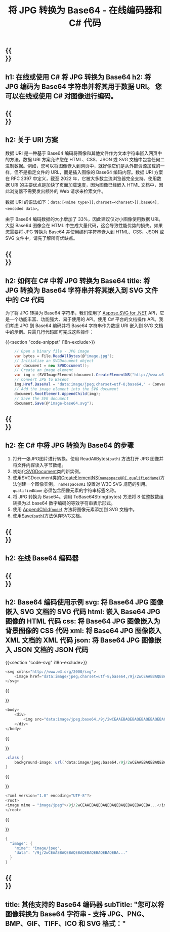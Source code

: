 ﻿---
translation: true
template: /templates/_template-encoder-child.md
title: 将 JPG 转换为 Base64 - 在线编码器和 C# 代码
description: 在线或在 C# 中将 JPG 转换为 Base64，并使用编码字符串作为数据 URI。 将其嵌入 HTML、CSS、XML、JSON 等。
url: /net/jpg-to-base64/
family: svg
platformtag: net
feature: encode
informat: JPG
outformat: Base64
---

{{<section banner>}}
---
h1: 在线或使用 C# 将 JPG 转换为 Base64
h2: 将 JPG 编码为 Base64 字符串并将其用于数据 URI。 您可以在线或使用 C# 对图像进行编码。
---

{{<section overview>}}
---
h2: 关于 URI 方案
---

数据 URI 是一种基于 Base64 编码将图像和其他文件作为文本字符串嵌入网页中的方法。数据 URI 方案允许您在 HTML、CSS、JSON 或 SVG 文档中包含任何二进制数据。例如，您可以将图像嵌入到网页中，就好像它们是从外部资源加载的一样，但不是指定文件的 URL，而是插入图像的 Base64 编码内容。数据 URI 方案在 RFC 2397 中定义，截至 2022 年，它被大多数主流浏览器完全支持。使用数据 URI 的主要优点是加快了页面加载速度，因为图像已经嵌入 HTML 文档中，因此浏览器不需要发出额外的 Web 请求来检索文件。

数据 URI 的语法如下：`data:[<mime type>][;charset=<charset>][;base64],<encoded data>`。

由于 Base64 编码数据的大小增加了 33%，因此建议仅对小图像使用数据 URI。大型 Base64 图像会在 HTML 中生成大量代码，这会导致性能优势的损失。如果您需要将 JPG 转换为 Base64 并使用编码字符串嵌入到 HTML、CSS、JSON 或 SVG 文件中，请先了解所有优缺点。

{{<section code-text>}}
---
h2: 如何在 C# 中将 JPG 转换为 Base64
title: 将 JPG 转换为 Base64 字符串并将其嵌入到 SVG 文件中的 C# 代码
---

为了将 JPG 转换为 Base64 字符串，我们使用了 [Aspose.SVG for .NET](https://products.aspose.com/svg/net/) API，它是一个功能丰富、功能强大、易于使用的 API。使用 C# 平台的文档操作 API。我们考虑 JPG 到 Base64 编码并将 Base64 字符串作为数据 URI 嵌入到 SVG 文档中的示例。只需几行代码即可完成这些操作：

{{<section "code-snippet" i18n-exclude>}}

```cs
    // Open a binary file - JPG image
    var bytes = File.ReadAllBytes(@"image.jpg");
    // Initialize an SVGDocument object
    var document = new SVGDocument();
    // Create an image element
    var img = (SVGImageElement)document.CreateElementNS("http://www.w3.org/2000/svg", "image");
    // Convert JPG to Base64
    img.Href.BaseVal = "data:image/jpeg;charset=utf-8;base64," + Convert.ToBase64String(bytes);
    // Add the image element into the SVG document
    document.RootElement.AppendChild(img);
    // Save the SVG document
    document.Save(@"image-base64.svg");
```

{{<section steps>}}
---
h2: 在 C# 中将 JPG 转换为 Base64 的步骤
---
1. 打开一张JPG图片进行转换。使用 ReadAllBytes(`path`) 方法打开 JPG 图像并将文件内容读入字节数组。
1. 初始化[SVGDocument](https://reference.aspose.com/svg/net/aspose.svg/svgdocument/svgdocument/#constructor)类的新实例。
1. 使用SVGDocument类的[CreateElementNS(`namespaceURI,qualifiedName`)](https://reference.aspose.com/svg/net/aspose.svg.dom/document/createelementns/#createelementns)方法创建一个图像实例。 `namespaceURI` 设置对 W3C SVG 规范的引用。 `qualifiedName` 必须包含图像元素的字符串标签名称。
1. 将 JPG 转换为 Base64。调用 ToBase64String(bytes) 方法将 8 位整数数组转换为以 base64 数字编码的等效字符串表示形式。
1. 使用 [AppendChild(`node`)](https://reference.aspose.com/svg/net/aspose.svg.dom/node/appendchild/) 方法将图像元素添加到 SVG 文档中。
1. 使用[Save(`path`)](https://reference.aspose.com/svg/net/aspose.svg/svgdocument/save/)方法保存SVG文档。

{{<section online-encoder>}}
---
h2: 在线 Base64 编码器
---

{{<section examples>}}
---
h2: Base64 编码使用示例
svg: 将 Base64 JPG 图像嵌入 SVG 文档的 SVG 代码
html: 嵌入 Base64 JPG 图像的 HTML 代码
css: 将 Base64 JPG 图像嵌入为背景图像的 CSS 代码
xml: 将 Base64 JPG 图像嵌入 XML 文档的 XML 代码
json: 将 Base64 JPG 图像嵌入 JSON 文档的 JSON 代码
---

{{<section "code-svg" i18n-exclude>}}

```cs
<svg xmlns="http://www.w3.org/2000/svg">
	<image href="data:image/jpeg;charset=utf-8;base64,/9j/2wCEAAEBAQEBAQEBAQEBAQEBAQEBAQEBA..." alt="Blue circle"/>
</svg>
```

{{<section code-html>}}

```cs
<body>
    <div>
        <img src="data:image/jpeg;base64,/9j/2wCEAAEBAQEBAQEBAQEBAQEBAQEBAQEBA..." alt="Blue circle">
    </div>
</body>
```

{{<section code-css>}}

```cs
.class {
    background-image: url('data:image/jpeg;base64,/9j/2wCEAAEBAQEBAQEBAQEBAQEBAQEBAQEBA...');
}
```

{{<section code-xml>}}

```cs
<?xml version="1.0" encoding="UTF-8"?>
<root>
<image mime = "image/jpeg">/9j/2wCEAAEBAQEBAQEBAQEBAQEBAQEBAQEBA...</image>
</root>
```

{{<section code-json>}}

```cs
{
  "image": {
    "mime": "image/jpeg",
    "data": "/9j/2wCEAAEBAQEBAQEBAQEBAQEBAQEBAQEBA..."
  }
}
```

{{<section other-encoders>}}
---
title: 其他支持的 Base64 编码器
subTitle: "您可以将图像转换为 Base64 字符串 - 支持 JPG、PNG、BMP、GIF、TIFF、ICO 和 SVG 格式："
---